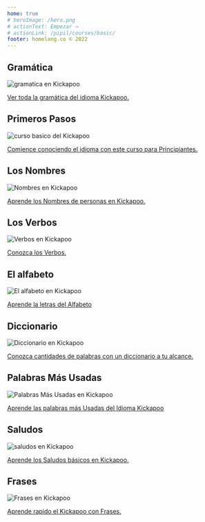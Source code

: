 ```yaml
---
home: true
# heroImage: /hero.png
# actionText: Empezar →
# actionLink: /pipil/courses/basic/
footer: homelang.co © 2022  
---
```


<div class="features">
  <div class="feature">
    <h2>Gramática </h2>
    <img src="/home/grammar.jpg" alt="gramatica en Kickapoo">
    <p><a href="/mx/kickapoo/grammar/guide/">Ver toda la gramática del idioma Kickapoo.</a></p>
  </div>
  <div class="feature">
    <h2>Primeros Pasos</h2>
    <img src="/home/courses.jpg" alt="curso basico del Kickapoo">
    <p><a href="/mx/kickapoo/courses/basic/">Comience conociendo el idioma con este curso para Principiantes.</a></p>
  </div>
  <div class="feature">
    <h2>Los Nombres</h2>
    <img src="/home/people.jpg" alt="Nombres en Kickapoo">
    <p><a href="/mx/kickapoo/vocabulary/people/">Aprende los Nombres de personas en Kickapoo.</a></p>
  </div>
   <div class="feature">
    <h2>Los Verbos </h2>
    <img src="/home/verbs.png" alt="Verbos en Kickapoo">
    <p><a href="/mx/kickapoo/grammar/verbs/">Conozca los Verbos.</a></p>
  </div>
  <div class="feature">
    <h2>El alfabeto</h2>
    <img src="/home/alphabet.jpg" alt="El alfabeto en Kickapoo">
    <p><a href="/mx/kickapoo/grammar/alphabet/">Aprende la letras del Alfabeto</a></p>
  </div>
     <div class="feature">
    <h2>Diccionario</h2>
    <img src="/home/dictionary.jpg" alt="Diccionario en Kickapoo">
    <p><a href="/mx/kickapoo/dictionary/">Conozca cantidades de palabras con un diccionario a tu alcance.</a></p>
  </div>
  <div class="feature">
    <h2>Palabras Más Usadas</h2>
    <img src="/home/more_used.jpg" alt="Palabras Más Usadas en Kickapoo">
    <p><a href="/mx/kickapoo/vocabulary/more_used/">Aprende las palabras más Usadas del Idioma Kickapoo</a></p>
  </div>
    <div class="feature">
    <h2>Saludos</h2>
    <img src="/home/greetings.jpg" alt="saludos en Kickapoo">
    <p><a href="/mx/kickapoo/vocabulary/greetings/">Aprende los Saludos básicos en Kickapoo.</a></p>
  </div>
   <div class="feature">
    <h2>Frases</h2>
    <img src="/home/phrases.jpg" alt="Frases en Kickapoo">
    <p><a href="/mx/kickapoo/vocabulary/phrases/">Aprende rapido el Kickapoo con Frases.</a></p>
  </div>
</div>

<!-- <counter/> -->